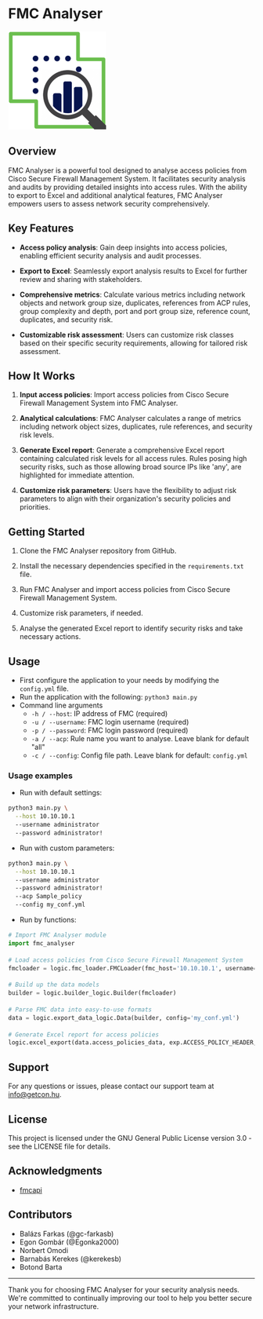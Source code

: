 # FMC Analyser

![FMC Analyser logo](assets/fmc_analyser_logo.png)

## Overview

FMC Analyser is a powerful tool designed to analyse access policies from Cisco Secure Firewall Management System. It facilitates security analysis and audits by providing detailed insights into access rules. With the ability to export to Excel and additional analytical features, FMC Analyser empowers users to assess network security comprehensively.

## Key Features

- **Access policy analysis**: Gain deep insights into access policies, enabling efficient security analysis and audit processes.

- **Export to Excel**: Seamlessly export analysis results to Excel for further review and sharing with stakeholders.

- **Comprehensive metrics**: Calculate various metrics including network objects and network group size, duplicates, references from ACP rules, group complexity and depth, port and port group size, reference count, duplicates, and security risk.

- **Customizable risk assessment**: Users can customize risk classes based on their specific security requirements, allowing for tailored risk assessment.

## How It Works

1. **Input access policies**: Import access policies from Cisco Secure Firewall Management System into FMC Analyser.

2. **Analytical calculations**: FMC Analyser calculates a range of metrics including network object sizes, duplicates, rule references, and security risk levels.

3. **Generate Excel report**: Generate a comprehensive Excel report containing calculated risk levels for all access rules. Rules posing high security risks, such as those allowing broad source IPs like 'any', are highlighted for immediate attention.

4. **Customize risk parameters**: Users have the flexibility to adjust risk parameters to align with their organization's security policies and priorities.

## Getting Started

1. Clone the FMC Analyser repository from GitHub.

2. Install the necessary dependencies specified in the `requirements.txt` file.

3. Run FMC Analyser and import access policies from Cisco Secure Firewall Management System.

4. Customize risk parameters, if needed.

5. Analyse the generated Excel report to identify security risks and take necessary actions.

## Usage

- First configure the application to your needs by modifying the `config.yml` file.
- Run the application with the following: `python3 main.py`
- Command line arguments
  - `-h / --host`: IP address of FMC (required)
  - `-u / --username`: FMC login username (required)
  - `-p / --password`: FMC login password (required)
  - `-a / --acp`: Rule name you want to analyse. Leave blank for default "all"
  - `-c / --config`: Config file path. Leave blank for default: `config.yml`

### Usage examples

- Run with default settings:

```bash
python3 main.py \
  --host 10.10.10.1
  --username administrator
  --password administrator!
```

- Run with custom parameters:

```bash
python3 main.py \
  --host 10.10.10.1
  --username administrator
  --password administrator!
  --acp Sample_policy
  --config my_conf.yml
```

- Run by functions:

```python
# Import FMC Analyser module
import fmc_analyser

# Load access policies from Cisco Secure Firewall Management System
fmcloader = logic.fmc_loader.FMCLoader(fmc_host='10.10.10.1', username='superman', password='not_batman123', acp_name='gotham_sec')

# Build up the data models
builder = logic.builder_logic.Builder(fmcloader)

# Parse FMC data into easy-to-use formats
data = logic.export_data_logic.Data(builder, config='my_conf.yml')

# Generate Excel report for access policies
logic.excel_export(data.access_policies_data, exp.ACCESS_POLICY_HEADER, 'access_policies_information')
```

## Support

For any questions or issues, please contact our support team at <info@getcon.hu>.

## License

This project is licensed under the GNU General Public License version 3.0 - see the LICENSE file for details.

## Acknowledgments

- [fmcapi](https://github.com/marksull/fmcapi)

## Contributors

- Balázs Farkas (@gc-farkasb)
- Egon Gombár (@Egonka2000)
- Norbert Omodi
- Barnabás Kerekes (@kerekesb)
- Botond Barta

---

Thank you for choosing FMC Analyser for your security analysis needs. We're committed to continually improving our tool to help you better secure your network infrastructure.
